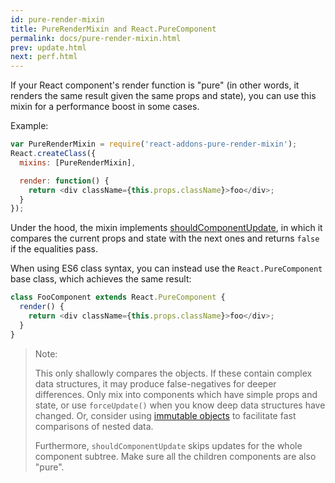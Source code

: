 ```yaml
---
id: pure-render-mixin
title: PureRenderMixin and React.PureComponent
permalink: docs/pure-render-mixin.html
prev: update.html
next: perf.html
---
```


If your React component's render function is "pure" (in other words, it renders the same result given the same props and state), you can use this mixin for a performance boost in some cases.

Example:

```js
var PureRenderMixin = require('react-addons-pure-render-mixin');
React.createClass({
  mixins: [PureRenderMixin],

  render: function() {
    return <div className={this.props.className}>foo</div>;
  }
});
```

Under the hood, the mixin implements [shouldComponentUpdate](/react/docs/component-specs.html#updating-shouldcomponentupdate), in which it compares the current props and state with the next ones and returns `false` if the equalities pass.

When using ES6 class syntax, you can instead use the `React.PureComponent` base class, which achieves the same result:

```js
class FooComponent extends React.PureComponent {
  render() {
    return <div className={this.props.className}>foo</div>;
  }
}
```

> Note:
>
> This only shallowly compares the objects. If these contain complex data structures, it may produce false-negatives for deeper differences. Only mix into components which have simple props and state, or use `forceUpdate()` when you know deep data structures have changed. Or, consider using [immutable objects](https://facebook.github.io/immutable-js/) to facilitate fast comparisons of nested data.
>
> Furthermore, `shouldComponentUpdate` skips updates for the whole component subtree. Make sure all the children components are also "pure".
